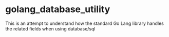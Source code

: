 # golang_database_utility

This is an attempt to understand how the standard Go Lang library handles the related fields when using database/sql 

